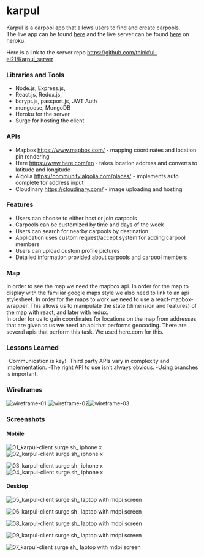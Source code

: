 # karpul

Karpul is a carpool app that allows users to find and create carpools.   
The live app can be found [here](http://karpul-client.surge.sh/) and the live server can be found [here](https://karpul-server.herokuapp.com/) on heroku.

Here is a link to the server repo https://github.com/thinkful-ei21/Karpul_server

### Libraries and Tools

- Node.js, Express.js,
- React.js, Redux.js,
- bcrypt.js, passport.js, JWT Auth
- mongoose, MongoDB
- Heroku for the server
- Surge for hosting the client

### APIs
- Mapbox https://www.mapbox.com/ - mapping coordinates and location pin rendering
- Here https://www.here.com/en - takes location address and converts to latitude and longitude
- Algolia https://community.algolia.com/places/ - implements auto complete for address input
- Cloudinary https://cloudinary.com/ - image uploading and hosting

### Features

- Users can choose to either host or join carpools
- Carpools can be customized by time and days of the week
- Users can search for nearby carpools by destination
- Application uses custom request/accept system for adding carpool members
- Users can upload custom profile pictures
- Detailed information provided about carpools and carpool members

### Map

In order to see the map we need the mapbox api. In order for the map to display with the familiar google maps style we also need to link to an api stylesheet.
In order for the maps to work we need to use a react-mapbox-wrapper.
This allows us to manipulate the state (dimension and features) of the map with react, and later with redux.  
In order for us to gain coordinates for locations on the map from addresses that are given to us we need an api that performs geocoding. There are several apis that perform this task. We used here.com for this.

### Lessons Learned 

-Communication is key!
-Third party APIs vary in complexity and implementation.
-The right API to use isn’t always obvious.
-Using branches is important.

### Wireframes
![wireframe-01](https://user-images.githubusercontent.com/8137381/45229734-8eb8d700-b27b-11e8-9178-dce6bce10598.png)
![wireframe-02](https://user-images.githubusercontent.com/8137381/45229747-94aeb800-b27b-11e8-8d0b-116cb2cdaee1.png)![wireframe-03](https://user-images.githubusercontent.com/8137381/45229874-fe2ec680-b27b-11e8-818e-fd8575cc1334.png)

### Screenshots

#### Mobile
![01_karpul-client surge sh_ iphone x](https://user-images.githubusercontent.com/8137381/45571110-0bb6f400-b81a-11e8-965d-e91330fd904d.png)     ![02_karpul-client surge sh_ iphone x](https://user-images.githubusercontent.com/8137381/45571112-0bb6f400-b81a-11e8-843e-294381be9469.png)

![03_karpul-client surge sh_ iphone x](https://user-images.githubusercontent.com/8137381/45571113-0c4f8a80-b81a-11e8-9b4e-25a68d28ed76.png)     ![04_karpul-client surge sh_ iphone x](https://user-images.githubusercontent.com/8137381/45571114-0c4f8a80-b81a-11e8-9106-ed27e7cc2adc.png)

#### Desktop
![05_karpul-client surge sh_ laptop with mdpi screen](https://user-images.githubusercontent.com/8137381/45571115-0c4f8a80-b81a-11e8-893f-cc8078cfe109.png)

![06_karpul-client surge sh_ laptop with mdpi screen](https://user-images.githubusercontent.com/8137381/45571116-0ce82100-b81a-11e8-9b7e-3f2982b28aac.png)

![08_karpul-client surge sh_ laptop with mdpi screen](https://user-images.githubusercontent.com/8137381/45571118-0ce82100-b81a-11e8-988b-156a99816b87.png)

![09_karpul-client surge sh_ laptop with mdpi screen](https://user-images.githubusercontent.com/8137381/45571119-0ce82100-b81a-11e8-91f7-b90b44e8433c.png)

![07_karpul-client surge sh_ laptop with mdpi screen](https://user-images.githubusercontent.com/8137381/45571117-0ce82100-b81a-11e8-8504-481133df5cc2.png)




